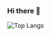 ### Hi there 👋

![Top Langs](https://github-readme-stats.vercel.app/api/top-langs/?username=guicompeng&size_weight=0.5&count_weight=0.5)
